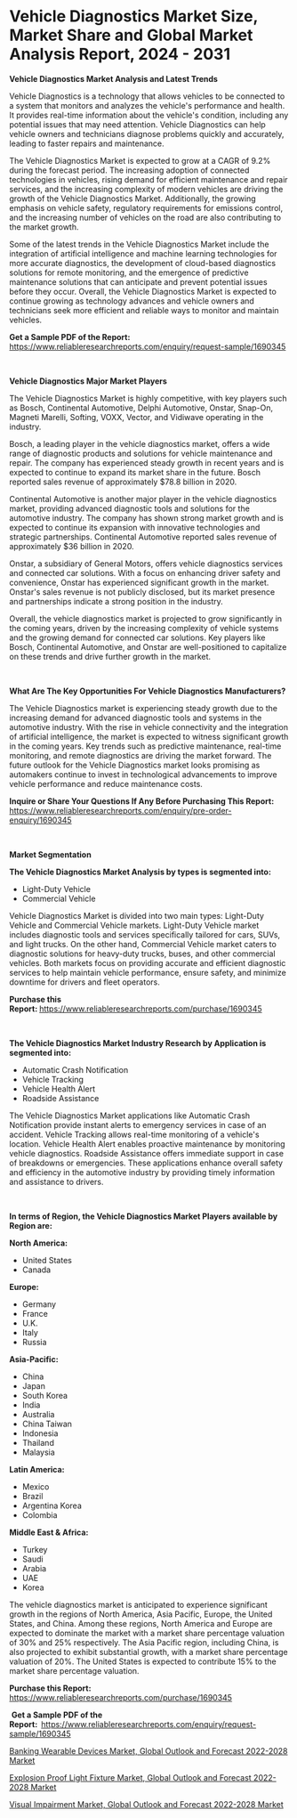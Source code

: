 <p><h1>Vehicle Diagnostics Market Size, Market Share and Global Market Analysis Report, 2024 - 2031</h1></p><p><strong>Vehicle Diagnostics Market Analysis and Latest Trends</strong></p>
<p><p>Vehicle Diagnostics is a technology that allows vehicles to be connected to a system that monitors and analyzes the vehicle's performance and health. It provides real-time information about the vehicle's condition, including any potential issues that may need attention. Vehicle Diagnostics can help vehicle owners and technicians diagnose problems quickly and accurately, leading to faster repairs and maintenance.</p><p>The Vehicle Diagnostics Market is expected to grow at a CAGR of 9.2% during the forecast period. The increasing adoption of connected technologies in vehicles, rising demand for efficient maintenance and repair services, and the increasing complexity of modern vehicles are driving the growth of the Vehicle Diagnostics Market. Additionally, the growing emphasis on vehicle safety, regulatory requirements for emissions control, and the increasing number of vehicles on the road are also contributing to the market growth.</p><p>Some of the latest trends in the Vehicle Diagnostics Market include the integration of artificial intelligence and machine learning technologies for more accurate diagnostics, the development of cloud-based diagnostics solutions for remote monitoring, and the emergence of predictive maintenance solutions that can anticipate and prevent potential issues before they occur. Overall, the Vehicle Diagnostics Market is expected to continue growing as technology advances and vehicle owners and technicians seek more efficient and reliable ways to monitor and maintain vehicles.</p></p>
<p><strong>Get a Sample PDF of the Report:&nbsp;</strong> <a href="https://www.reliableresearchreports.com/enquiry/request-sample/1690345">https://www.reliableresearchreports.com/enquiry/request-sample/1690345</a></p>
<p>&nbsp;</p>
<p><strong>Vehicle Diagnostics Major Market Players</strong></p>
<p><p>The Vehicle Diagnostics Market is highly competitive, with key players such as Bosch, Continental Automotive, Delphi Automotive, Onstar, Snap-On, Magneti Marelli, Softing, VOXX, Vector, and Vidiwave operating in the industry. </p><p>Bosch, a leading player in the vehicle diagnostics market, offers a wide range of diagnostic products and solutions for vehicle maintenance and repair. The company has experienced steady growth in recent years and is expected to continue to expand its market share in the future. Bosch reported sales revenue of approximately $78.8 billion in 2020.</p><p>Continental Automotive is another major player in the vehicle diagnostics market, providing advanced diagnostic tools and solutions for the automotive industry. The company has shown strong market growth and is expected to continue its expansion with innovative technologies and strategic partnerships. Continental Automotive reported sales revenue of approximately $36 billion in 2020.</p><p>Onstar, a subsidiary of General Motors, offers vehicle diagnostics services and connected car solutions. With a focus on enhancing driver safety and convenience, Onstar has experienced significant growth in the market. Onstar's sales revenue is not publicly disclosed, but its market presence and partnerships indicate a strong position in the industry.</p><p>Overall, the vehicle diagnostics market is projected to grow significantly in the coming years, driven by the increasing complexity of vehicle systems and the growing demand for connected car solutions. Key players like Bosch, Continental Automotive, and Onstar are well-positioned to capitalize on these trends and drive further growth in the market.</p></p>
<p>&nbsp;</p>
<p><strong>What Are The Key Opportunities For Vehicle Diagnostics Manufacturers?</strong></p>
<p><p>The Vehicle Diagnostics market is experiencing steady growth due to the increasing demand for advanced diagnostic tools and systems in the automotive industry. With the rise in vehicle connectivity and the integration of artificial intelligence, the market is expected to witness significant growth in the coming years. Key trends such as predictive maintenance, real-time monitoring, and remote diagnostics are driving the market forward. The future outlook for the Vehicle Diagnostics market looks promising as automakers continue to invest in technological advancements to improve vehicle performance and reduce maintenance costs.</p></p>
<p><strong>Inquire or Share Your Questions If Any Before Purchasing This Report:</strong> <a href="https://www.reliableresearchreports.com/enquiry/pre-order-enquiry/1690345">https://www.reliableresearchreports.com/enquiry/pre-order-enquiry/1690345</a></p>
<p>&nbsp;</p>
<p><strong>Market Segmentation</strong></p>
<p><strong>The Vehicle Diagnostics Market Analysis by types is segmented into:</strong></p>
<p><ul><li>Light-Duty Vehicle</li><li>Commercial Vehicle</li></ul></p>
<p><p>Vehicle Diagnostics Market is divided into two main types: Light-Duty Vehicle and Commercial Vehicle markets. Light-Duty Vehicle market includes diagnostic tools and services specifically tailored for cars, SUVs, and light trucks. On the other hand, Commercial Vehicle market caters to diagnostic solutions for heavy-duty trucks, buses, and other commercial vehicles. Both markets focus on providing accurate and efficient diagnostic services to help maintain vehicle performance, ensure safety, and minimize downtime for drivers and fleet operators.</p></p>
<p><strong>Purchase this Report:&nbsp;</strong><a href="https://www.reliableresearchreports.com/purchase/1690345">https://www.reliableresearchreports.com/purchase/1690345</a></p>
<p>&nbsp;</p>
<p><strong>The Vehicle Diagnostics Market Industry Research by Application is segmented into:</strong></p>
<p><ul><li>Automatic Crash Notification</li><li>Vehicle Tracking</li><li>Vehicle Health Alert</li><li>Roadside Assistance</li></ul></p>
<p><p>The Vehicle Diagnostics Market applications like Automatic Crash Notification provide instant alerts to emergency services in case of an accident. Vehicle Tracking allows real-time monitoring of a vehicle's location. Vehicle Health Alert enables proactive maintenance by monitoring vehicle diagnostics. Roadside Assistance offers immediate support in case of breakdowns or emergencies. These applications enhance overall safety and efficiency in the automotive industry by providing timely information and assistance to drivers.</p></p>
<p>&nbsp;</p>
<p><strong>In terms of Region, the Vehicle Diagnostics Market Players available by Region are:</strong></p>
<p>
    <p> <strong> North America: </strong>
        <ul>
            <li>United States</li>
            <li>Canada</li>
        </ul>
        </p> 
    <p> <strong> Europe: </strong>
        <ul>
            <li>Germany</li>
            <li>France</li>
            <li>U.K.</li>
            <li>Italy</li>
            <li>Russia</li>
        </ul>
        </p> 
    <p> <strong> Asia-Pacific: </strong>
        <ul>
            <li>China</li>
            <li>Japan</li>
            <li>South Korea</li>
            <li>India</li>
            <li>Australia</li>
            <li>China Taiwan</li>
            <li>Indonesia</li>
            <li>Thailand</li>
            <li>Malaysia</li>
        </ul>
        </p> 
    <p> <strong> Latin America: </strong>
        <ul>
            <li>Mexico</li>
            <li>Brazil</li>
            <li>Argentina Korea</li>
            <li>Colombia</li>
        </ul>
        </p> 
    <p> <strong> Middle East & Africa: </strong>
        <ul>
            <li>Turkey</li>
            <li>Saudi</li>
            <li>Arabia</li>
            <li>UAE</li>
            <li>Korea</li>
        </ul>
    </p>
    </p>
<p><p>The vehicle diagnostics market is anticipated to experience significant growth in the regions of North America, Asia Pacific, Europe, the United States, and China. Among these regions, North America and Europe are expected to dominate the market with a market share percentage valuation of 30% and 25% respectively. The Asia Pacific region, including China, is also projected to exhibit substantial growth, with a market share percentage valuation of 20%. The United States is expected to contribute 15% to the market share percentage valuation.</p></p>
<p><strong>Purchase this Report: </strong><a href="https://www.reliableresearchreports.com/purchase/1690345">https://www.reliableresearchreports.com/purchase/1690345</a></p>
<p>&nbsp;<strong>Get a Sample PDF of the Report:&nbsp;&nbsp;</strong><a href="https://www.reliableresearchreports.com/enquiry/request-sample/1690345">https://www.reliableresearchreports.com/enquiry/request-sample/1690345</a></p>
<p><strong></strong></p>
<p><p><a href="https://view.publitas.com/reportprime-1/banking-wearable-devices-market-global-outlook-and-forecast-2022-2028-market-share-market-new-trends-analysis-report-by-type-by-application-by-end-use-by-region-and-segment-forecasts-2023-2030/">Banking Wearable Devices Market, Global Outlook and Forecast 2022-2028 Market</a></p><p><a href="https://view.publitas.com/reportprime-1/explosion-proof-light-fixture-market-global-outlook-and-forecast-2022-2028-market-size-2023-2030-global-industrial-analysis-key-geographical-regions-market-share-top-key-players-product-types-and-forecast-research-report/">Explosion Proof Light Fixture Market, Global Outlook and Forecast 2022-2028 Market</a></p><p><a href="https://view.publitas.com/reportprime-1/visual-impairment-market-global-outlook-and-forecast-2022-2028-market-size-share-trends-analysis-report-by-application-regional-outlook-competitive-strategies-and-segment-forecasts-2023-2030/">Visual Impairment Market, Global Outlook and Forecast 2022-2028 Market</a></p></p>